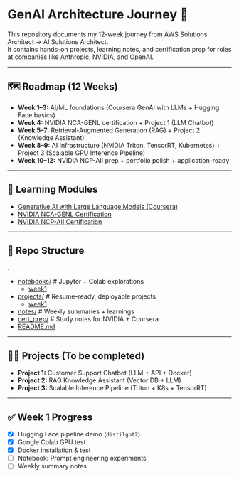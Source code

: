 # GenAI Architecture Journey 🚀

This repository documents my 12-week journey from AWS Solutions Architect → AI Solutions Architect.  
It contains hands-on projects, learning notes, and certification prep for roles at companies like Anthropic, NVIDIA, and OpenAI.  

---

## 🗺️ Roadmap (12 Weeks)

- **Week 1–3:** AI/ML foundations (Coursera GenAI with LLMs + Hugging Face basics)  
- **Week 4:** NVIDIA NCA-GENL certification + Project 1 (LLM Chatbot)  
- **Week 5–7:** Retrieval-Augmented Generation (RAG) + Project 2 (Knowledge Assistant)  
- **Week 8–9:** AI Infrastructure (NVIDIA Triton, TensorRT, Kubernetes) + Project 3 (Scalable GPU Inference Pipeline)  
- **Week 10–12:** NVIDIA NCP-AII prep + portfolio polish + application-ready  

---

## 📘 Learning Modules
- [Generative AI with Large Language Models (Coursera)](https://www.coursera.org/learn/generative-ai-with-llms)  
- [NVIDIA NCA-GENL Certification](https://www.nvidia.com/en-us/learn/certification/generative-ai-llm-associate/)  
- [NVIDIA NCP-AII Certification](https://www.nvidia.com/en-us/learn/certification/ai-infrastructure-professional/)  

---

## 📂 Repo Structure
. 
 * [notebooks/](./notebooks)  # Jupyter + Colab explorations
   * [week1](./notebooks/week1)
 * [projects/](./projects)  # Resume-ready, deployable projects
   * [week1](./projects/week1)
 * [notes/](./notes)  # Weekly summaries + learnings
 * [cert_prep/](./cert_prep) # Study notes for NVIDIA + Coursera
 * [README.md](./README.md)

---

## 🧑‍💻 Projects (To be completed)
- **Project 1:** Customer Support Chatbot (LLM + API + Docker)  
- **Project 2:** RAG Knowledge Assistant (Vector DB + LLM)  
- **Project 3:** Scalable Inference Pipeline (Triton + K8s + TensorRT)  

---

## ✅ Week 1 Progress
- [x] Hugging Face pipeline demo (`distilgpt2`)  
- [x] Google Colab GPU test  
- [x] Docker installation & test  
- [ ] Notebook: Prompt engineering experiments  
- [ ] Weekly summary notes  
